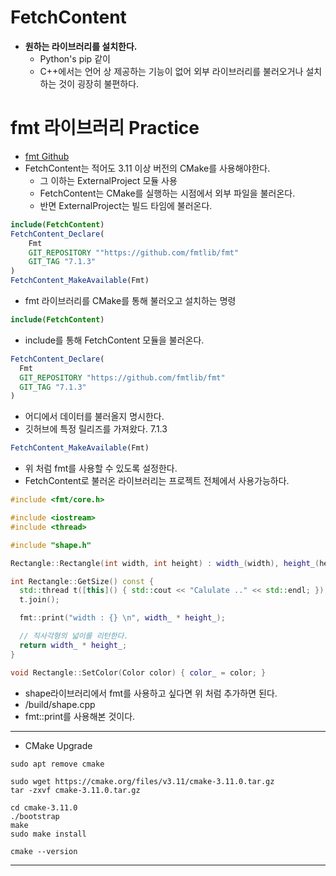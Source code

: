 # FetchContent
- **원하는 라이브러리를 설치한다.**
  - Python's pip 같이
  - C++에서는 언어 상 제공하는 기능이 없어 외부 라이브러리를 불러오거나 설치하는 것이 굉장히 불편하다.

# fmt 라이브러리 Practice
- [fmt Github](https://github.com/fmtlib/fmt)
- FetchContent는 적어도 3.11 이상 버전의 CMake를 사용해야한다.
  - 그 이하는 ExternalProject 모듈 사용
  - FetchContent는 CMake를 실행하는 시점에서 외부 파일을 불러온다.
  - 반면 ExternalProject는 빌드 타임에 불러온다.

```CMake
include(FetchContent)
FetchContent_Declare(
    Fmt
    GIT_REPOSITORY ""https://github.com/fmtlib/fmt"
    GIT_TAG "7.1.3"
)
FetchContent_MakeAvailable(Fmt)
```
- fmt 라이브러리를 CMake를 통해 불러오고 설치하는 명령

```CMake
include(FetchContent)
```
- include를 통해 FetchContent 모듈을 불러온다.

```CMake
FetchContent_Declare(
  Fmt
  GIT_REPOSITORY "https://github.com/fmtlib/fmt"
  GIT_TAG "7.1.3"
)
```
- 어디에서 데이터를 불러올지 명시한다.
- 깃허브에 특정 릴리즈를 가져왔다. 7.1.3

```CMake
FetchContent_MakeAvailable(Fmt)
```
- 위 처럼 fmt를 사용할 수 있도록 설정한다.
- FetchContent로 불러온 라이브러리는 프로젝트 전체에서 사용가능하다.

```cpp
#include <fmt/core.h>

#include <iostream>
#include <thread>

#include "shape.h"

Rectangle::Rectangle(int width, int height) : width_(width), height_(height) {}

int Rectangle::GetSize() const {
  std::thread t([this]() { std::cout << "Calulate .." << std::endl; });
  t.join();

  fmt::print("width : {} \n", width_ * height_);

  // 직사각형의 넓이를 리턴한다.
  return width_ * height_;
}

void Rectangle::SetColor(Color color) { color_ = color; }
```
- shape라이브러리에서 fmt를 사용하고 싶다면 위 처럼 추가하면 된다.
- /build/shape.cpp
- fmt::print를 사용해본 것이다.
---
- CMake Upgrade
```shell
sudo apt remove cmake

sudo wget https://cmake.org/files/v3.11/cmake-3.11.0.tar.gz
tar -zxvf cmake-3.11.0.tar.gz

cd cmake-3.11.0
./bootstrap
make
sudo make install

cmake --version
```
---
